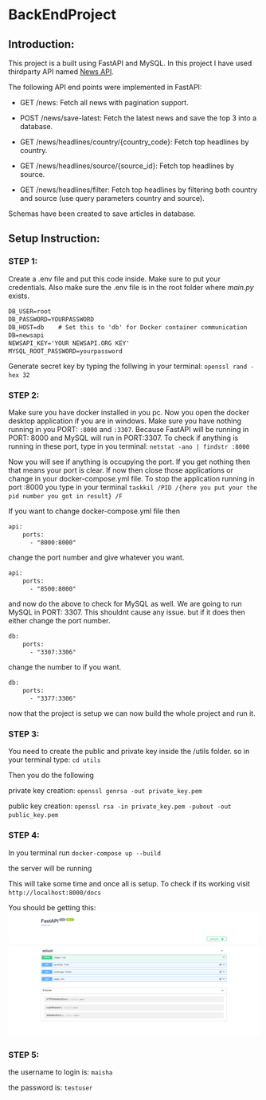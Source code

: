 # BackEndProject

## Introduction:
This project is a built using FastAPI and MySQL. In this project I have used thirdparty API named [News API](https://newsapi.org/). 

The following API end points were implemented in FastAPI:

* GET /news: Fetch all news with pagination support.

* POST /news/save-latest: Fetch the latest news and save the top 3 into a database.

* GET /news/headlines/country/{country_code}: Fetch top headlines by country.

* GET /news/headlines/source/{source_id}: Fetch top headlines by source.

* GET /news/headlines/filter: Fetch top headlines by filtering both country and source (use query parameters country and source). 

Schemas have been created to save articles in database. 


## Setup Instruction:

### STEP 1:
Create a .env file and put this code inside. Make sure to put your credentials. Also make sure the .env file is in the root folder where *main.py* exists.

```
DB_USER=root
DB_PASSWORD=YOURPASSWORD
DB_HOST=db    # Set this to 'db' for Docker container communication
DB=newsapi
NEWSAPI_KEY='YOUR NEWSAPI.ORG KEY'
MYSQL_ROOT_PASSWORD=yourpassword
```

Generate secret key by typing the follwing in your terminal:
`openssl rand -hex 32`

### STEP 2:
Make sure you have docker installed in you pc. Now you open the docker desktop application if you are in windows.
Make sure you have nothing running in you PORT: `:8000` and `:3307`. Because FastAPI will be running in PORT: 8000 and MySQL will run in PORT:3307.
To check if anything is running in these port, type in you terminal:
`netstat -ano | findstr :8000`

Now you will see if anything is occupying the port. If you get nothing then that means your port is clear. If now then close those applications or change
in your docker-compose.yml file. To stop the application running in port :8000 you type in your terminal
`taskkil /PID /{here you put your the pid number you got in result} /F`

If you want to change docker-compose.yml file then
```
api:
    ports:
      - "8000:8000"
```
change the port number and give whatever you want.
```
api:
    ports:
      - "8500:8000"
```

and now do the above to check for MySQL as well. We are going to run MySQL in PORT: 3307. This shouldnt cause any issue. but if it does then either change the port number.
```
db:
    ports:
      - "3307:3306" 
```
change the number to if you want.
```
db:
    ports:
      - "3377:3306" 
```

now that the project is setup we can now build the whole project and run it.


### STEP 3:

You need to create the public and private key inside the /utils folder.
so in your terminal type: `cd utils`

Then you do the following

private key creation: `openssl genrsa -out private_key.pem`

public key creation: `openssl rsa -in private_key.pem -pubout -out public_key.pem`


### STEP 4:
In you terminal run
`docker-compose up --build`

the server will be running

This will take some time and once all is setup. To check if its working visit
`http://localhost:8000/docs`

You should be getting this:
![FastAPI docs](https://raw.githubusercontent.com/maisha-maliha/BackEndProject/refs/heads/master/image.png)

### STEP 5:

the username to login is: `maisha`

the password is: `testuser`

